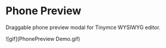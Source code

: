 # Phone Preview
Draggable phone preview modal for Tinymce WYSIWYG editor.

![gif](PhonePreview Demo.gif)
